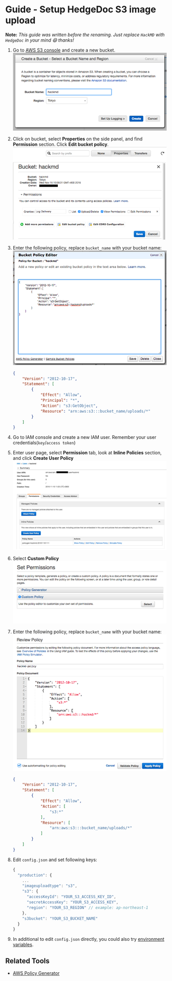 # Guide - Setup HedgeDoc S3 image upload

**Note:** *This guide was written before the renaming. Just replace `HackMD` with `HedgeDoc` in your mind :smile: thanks!*

1. Go to [AWS S3 console](https://console.aws.amazon.com/s3/home) and create a new bucket.
   ![create-bucket](../images/s3-image-upload/create-bucket.png)

2. Click on bucket, select **Properties**  on the side panel, and find **Permission** section. Click **Edit bucket policy**.
   ![bucket-property](../images/s3-image-upload/bucket-property.png)

3. Enter the following policy, replace `bucket_name` with your bucket name:
   ![bucket-policy-editor](../images/s3-image-upload/bucket-policy-editor.png)

    ```json
    {
        "Version": "2012-10-17",
        "Statement": [
            {
                "Effect": "Allow",
                "Principal": "*",
                "Action": "s3:GetObject",
                "Resource": "arn:aws:s3:::bucket_name/uploads/*"
            }
        ]
    }
    ```

4. Go to IAM console and create a new IAM user. Remember your user credentials(`key`/`access token`)

5. Enter user page, select **Permission** tab, look at **Inline Policies** section, and click **Create User Policy**
   ![iam-user](../images/s3-image-upload/iam-user.png)

6. Select **Custom Policy**
   ![custom-policy](../images/s3-image-upload/custom-policy.png)

7. Enter the following policy, replace `bucket_name` with your bucket name:
   ![review-policy](../images/s3-image-upload/review-policy.png)

    ```json
    {
        "Version": "2012-10-17",
        "Statement": [
            {
                "Effect": "Allow",
                "Action": [
                    "s3:*"
                ],
                "Resource": [
                    "arn:aws:s3:::bucket_name/uploads/*"
                ]
            }
        ]
    }
    ```

8. Edit `config.json` and set following keys:

   ```javascript
   {
     "production": {
       ...
       "imageuploadtype": "s3",
       "s3": {
         "accessKeyId": "YOUR_S3_ACCESS_KEY_ID",
         "secretAccessKey": "YOUR_S3_ACCESS_KEY",
         "region": "YOUR_S3_REGION" // example: ap-northeast-1
       },
       "s3bucket": "YOUR_S3_BUCKET_NAME"
     }
   }
   ```

9. In additional to edit `config.json` directly, you could also try [environment variables](../configuration.md).

## Related Tools

- [AWS Policy Generator](http://awspolicygen.s3.amazonaws.com/policygen.html)
